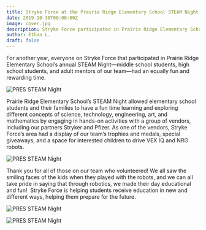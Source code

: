 ```yaml
---
title: Stryke Force at the Prairie Ridge Elementary School STEAM Night
date: 2019-10-30T00:00:00Z
image: cover.jpg
description: Stryke Force participated in Prairie Ridge Elementary School’s 2019 STEAM Night
author: Ethan L.
draft: false
---
```


For another year, everyone on Stryke Force that participated in Prairie Ridge Elementary School’s annual STEAM Night—middle school students, high school students, and adult mentors of our team—had an equally fun and rewarding time.

<!--more-->

![PRES STEAM Night](https://photos.smugmug.com/photos/i-BDr9jM9/0/270eeae0/M/i-BDr9jM9-M.jpg)

Prairie Ridge Elementary School’s STEAM Night allowed elementary school students and their families to have a fun time learning and exploring different concepts of science, technology, engineering, art, and mathematics by engaging in hands-on activities with a group of vendors, including our partners Stryker and Pfizer. As one of the vendors, Stryke Force’s area had a display of our team’s trophies and medals, special giveaways, and a space for interested children to drive VEX IQ and NRG robots.

![PRES STEAM Night](https://photos.smugmug.com/photos/i-k4Q4HhT/0/1144746c/M/i-k4Q4HhT-M.jpg)

Thank you for all of those on our team who volunteered! We all saw the smiling faces of the kids when they played with the robots, and we can all take pride in saying that through robotics, we made their day educational and fun! 
Stryke Force is helping students receive education in new and different ways, helping them prepare for the future.

![PRES STEAM Night](https://photos.smugmug.com/photos/i-BsQqcDf/0/2e5f737d/M/i-BsQqcDf-M.jpg)

<p></p>

![PRES STEAM Night](https://photos.smugmug.com/photos/i-KFtBrq7/0/636a4d0b/M/i-KFtBrq7-M.jpg)
